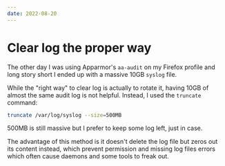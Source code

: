 ```yaml
---
date: 2022-08-20
---
```


Clear log the proper way
========================

The other day I was using Apparmor's `aa-audit` on my Firefox profile
and long story short I ended up with a massive 10GB `syslog` file.

While the "right way" to clear log is actually to rotate it, having 10GB
of almost the same audit log is not helpful. Instead, I used the
`truncate` command:

``` sh
truncate /var/log/syslog --size=500MB
```

500MB is still massive but I prefer to keep some log left, just in case.

The advantage of this method is it doesn't delete the log file but zeros
out its content instead, which prevent permission and missing log files
errors which often cause daemons and some tools to freak out.
